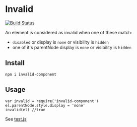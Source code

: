 # Invalid

[![Build Status](https://secure.travis-ci.org/chemzqm/invalid.png)](http://travis-ci.org/chemzqm/invalid)

An element is considered as invalid when one of these match:

* `disabled` or display is `none` or visibility is `hidden`
* one of it's parentNode display is `none` or visibility is `hidden`

## Install

    npm i invalid-component

## Usage

```
var invalid = require('invalid-component')
el.parentNode.style.display = 'none'
invalid(el) //true
```

See [test.js](https://github.com/chemzqm/invalid/blob/master/test/test.js)
